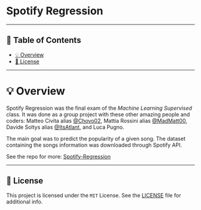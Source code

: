 # Spotify Regression
---
## 📒 Table of Contents
* [💡 Overview](#-overview)
* [📄 License](#-license)

---
#  💡 Overview 
Spotify Regression was the final exam of the _Machine Learning Supervised_ class. It was done 
as a group project with these other amazing people and coders: Matteo Civita alias [@Chovo02](https://github.com/Chovo02), 
Mattia Rossini alias [@MadMatt00](https://github.com/MadMatt00), Davide Soltys alias [@ItsAtlant](https://github.com/ItsAtlant), and Luca Pugno.

The main goal was to predict the popularity of a given song.
The dataset containing the songs information was downloaded through Spotify API.

See the repo for more: [Spotify-Regression](https://github.com/Chovo02/Spotify-Regression)

---
## 📄 License
This project is licensed under the `MIT` License. See the [LICENSE](https://docs.github.com/en/communities/setting-up-your-project-for-healthy-contributions/adding-a-license-to-a-repository) file for additional info.
